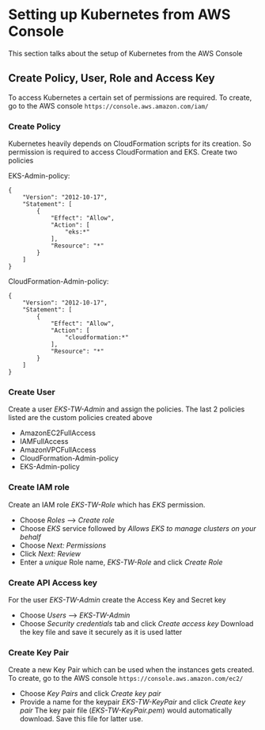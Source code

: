 # Setting up Kubernetes from AWS Console
This section talks about the setup of Kubernetes from the AWS Console

## Create Policy, User, Role and Access Key
To access Kubernetes a certain set of permissions are required. To create, go to the AWS console ```https://console.aws.amazon.com/iam/```

### Create Policy
Kubernetes heavily depends on CloudFormation scripts for its creation. So permission is required to access CloudFormation and EKS. Create two policies

EKS-Admin-policy:
```
{
    "Version": "2012-10-17",
    "Statement": [
        {
            "Effect": "Allow",
            "Action": [
                "eks:*"
            ],
            "Resource": "*"
        }
    ]
}
```
CloudFormation-Admin-policy:
```
{
    "Version": "2012-10-17",
    "Statement": [
        {
            "Effect": "Allow",
            "Action": [
                "cloudformation:*"
            ],
            "Resource": "*"
        }
    ]
}
```
### Create User
Create a user _EKS-TW-Admin_ and assign the policies. The last 2 policies listed are the custom policies created above
  - AmazonEC2FullAccess
  - IAMFullAccess
  - AmazonVPCFullAccess
  - CloudFormation-Admin-policy
  - EKS-Admin-policy  

### Create IAM role
Create an IAM role _EKS-TW-Role_ which has _EKS_ permission.
- Choose _Roles_ --> _Create role_  
- Choose _EKS_ service followed by _Allows EKS to manage clusters on your behalf_  
- Choose _Next: Permissions_
- Click _Next: Review_
- Enter a *unique* Role name, _EKS-TW-Role_ and click *_Create Role_*

### Create API Access key
For the user _EKS-TW-Admin_  create the Access Key and Secret key
- Choose _Users_ --> _EKS-TW-Admin_ 
- Choose _Security credentials_ tab and click *_Create access key_*
Download the key file and save it securely as it is used latter

### Create Key Pair
Create a new Key Pair which can be used when the instances gets created. To create, go to the AWS console ```https://console.aws.amazon.com/ec2/```
- Choose _Key Pairs_ and click *_Create key pair_*  
- Provide a name for the keypair _EKS-TW-KeyPair_ and click *_Create key pair_*
The key pair file (_EKS-TW-KeyPair.pem_) would automatically download. Save this file for latter use.
